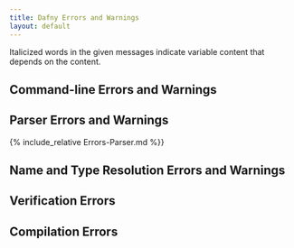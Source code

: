 ```yaml
---
title: Dafny Errors and Warnings
layout: default
---
```

<link rel="stylesheet" href="../assets/main.css">
<link rel="icon" href="../images/dafny-favicon.png" type="image/png">
<link rel="icon" href="../images/dafny-favicon.svg" type="image/svg+xml">

<script src="https://cdn.mathjax.org/mathjax/latest/MathJax.js?config=TeX-AMS-MML_HTMLorMML" type="text/javascript"></script>


Italicized words in the given messages indicate variable content 
that depends on the content.

## Command-line Errors and Warnings

## Parser Errors and Warnings

{% include_relative Errors-Parser.md %}}

## Name and Type Resolution Errors and Warnings

## Verification Errors


## Compilation Errors
